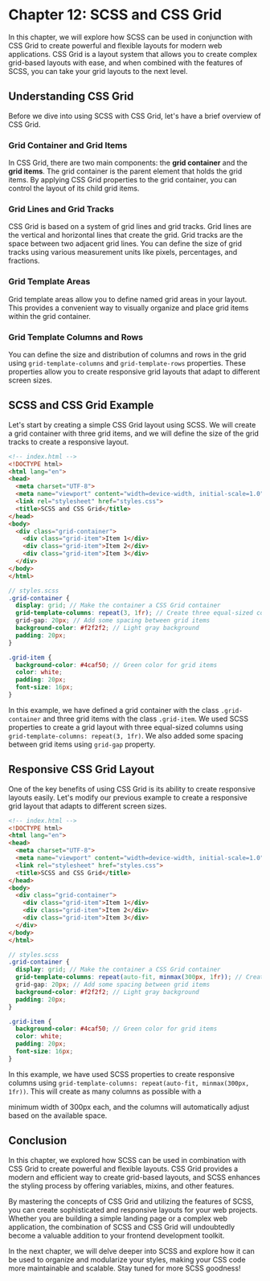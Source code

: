 # Chapter 12: SCSS and CSS Grid

In this chapter, we will explore how SCSS can be used in conjunction with CSS Grid to create powerful and flexible layouts for modern web applications. CSS Grid is a layout system that allows you to create complex grid-based layouts with ease, and when combined with the features of SCSS, you can take your grid layouts to the next level.

## Understanding CSS Grid

Before we dive into using SCSS with CSS Grid, let's have a brief overview of CSS Grid.

### Grid Container and Grid Items

In CSS Grid, there are two main components: the **grid container** and the **grid items**. The grid container is the parent element that holds the grid items. By applying CSS Grid properties to the grid container, you can control the layout of its child grid items.

### Grid Lines and Grid Tracks

CSS Grid is based on a system of grid lines and grid tracks. Grid lines are the vertical and horizontal lines that create the grid. Grid tracks are the space between two adjacent grid lines. You can define the size of grid tracks using various measurement units like pixels, percentages, and fractions.

### Grid Template Areas

Grid template areas allow you to define named grid areas in your layout. This provides a convenient way to visually organize and place grid items within the grid container.

### Grid Template Columns and Rows

You can define the size and distribution of columns and rows in the grid using `grid-template-columns` and `grid-template-rows` properties. These properties allow you to create responsive grid layouts that adapt to different screen sizes.

## SCSS and CSS Grid Example

Let's start by creating a simple CSS Grid layout using SCSS. We will create a grid container with three grid items, and we will define the size of the grid tracks to create a responsive layout.

```html
<!-- index.html -->
<!DOCTYPE html>
<html lang="en">
<head>
  <meta charset="UTF-8">
  <meta name="viewport" content="width=device-width, initial-scale=1.0">
  <link rel="stylesheet" href="styles.css">
  <title>SCSS and CSS Grid</title>
</head>
<body>
  <div class="grid-container">
    <div class="grid-item">Item 1</div>
    <div class="grid-item">Item 2</div>
    <div class="grid-item">Item 3</div>
  </div>
</body>
</html>
```

```scss
// styles.scss
.grid-container {
  display: grid; // Make the container a CSS Grid container
  grid-template-columns: repeat(3, 1fr); // Create three equal-sized columns
  grid-gap: 20px; // Add some spacing between grid items
  background-color: #f2f2f2; // Light gray background
  padding: 20px;
}

.grid-item {
  background-color: #4caf50; // Green color for grid items
  color: white;
  padding: 20px;
  font-size: 16px;
}
```

In this example, we have defined a grid container with the class `.grid-container` and three grid items with the class `.grid-item`. We used SCSS properties to create a grid layout with three equal-sized columns using `grid-template-columns: repeat(3, 1fr)`. We also added some spacing between grid items using `grid-gap` property.

## Responsive CSS Grid Layout

One of the key benefits of using CSS Grid is its ability to create responsive layouts easily. Let's modify our previous example to create a responsive grid layout that adapts to different screen sizes.

```html
<!-- index.html -->
<!DOCTYPE html>
<html lang="en">
<head>
  <meta charset="UTF-8">
  <meta name="viewport" content="width=device-width, initial-scale=1.0">
  <link rel="stylesheet" href="styles.css">
  <title>SCSS and CSS Grid</title>
</head>
<body>
  <div class="grid-container">
    <div class="grid-item">Item 1</div>
    <div class="grid-item">Item 2</div>
    <div class="grid-item">Item 3</div>
  </div>
</body>
</html>
```

```scss
// styles.scss
.grid-container {
  display: grid; // Make the container a CSS Grid container
  grid-template-columns: repeat(auto-fit, minmax(300px, 1fr)); // Create responsive columns
  grid-gap: 20px; // Add some spacing between grid items
  background-color: #f2f2f2; // Light gray background
  padding: 20px;
}

.grid-item {
  background-color: #4caf50; // Green color for grid items
  color: white;
  padding: 20px;
  font-size: 16px;
}
```

In this example, we have used SCSS properties to create responsive columns using `grid-template-columns: repeat(auto-fit, minmax(300px, 1fr))`. This will create as many columns as possible with a

 minimum width of 300px each, and the columns will automatically adjust based on the available space.

## Conclusion

In this chapter, we explored how SCSS can be used in combination with CSS Grid to create powerful and flexible layouts. CSS Grid provides a modern and efficient way to create grid-based layouts, and SCSS enhances the styling process by offering variables, mixins, and other features.

By mastering the concepts of CSS Grid and utilizing the features of SCSS, you can create sophisticated and responsive layouts for your web projects. Whether you are building a simple landing page or a complex web application, the combination of SCSS and CSS Grid will undoubtedly become a valuable addition to your frontend development toolkit.

In the next chapter, we will delve deeper into SCSS and explore how it can be used to organize and modularize your styles, making your CSS code more maintainable and scalable. Stay tuned for more SCSS goodness!